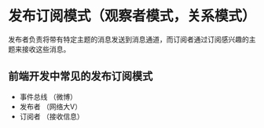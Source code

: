 # 发布订阅模式（观察者模式，关系模式）

发布者负责将带有特定主题的消息发送到消息通道，而订阅者通过订阅感兴趣的主题来接收这些消息。

<script>
  import './发布订阅.js'
</script>

## 前端开发中常见的发布订阅模式
- 事件总线 （微博）
- 发布者 （网络大V）
- 订阅者 （接收信息）
